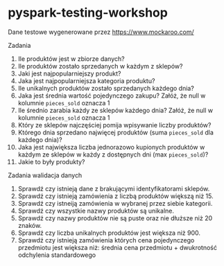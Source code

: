 # pyspark-testing-workshop

Dane testowe wygenerowane przez https://www.mockaroo.com/

Zadania

1. Ile produktów jest w zbiorze danych?
2. Ile produktów zostało sprzedanych w każdym z sklepów? 
3. Jaki jest najpopularniejszy produkt?
4. Jaka jest najpopularniejsza kategoria produktu?
5. Ile unikalnych produktów zostało sprzedanych każdego dnia?
6. Jaka jest średnia wartość pojedynczego zakupu? Załóż, że null w kolumnie `pieces_sold` oznacza 1
7. Ile średnio zarabia każdy ze sklepów każdego dnia? Załóż, że null w kolumnie `pieces_sold` oznacza 1
8. Który ze sklepów najczęściej pomija wpisywanie liczby produktów?
9. Którego dnia sprzedano najwięcej produktów (suma `pieces_sold` dla każdego dnia)?
10. Jaka jest największa liczba jednorazowo kupionych produktów w każdym ze sklepów w każdy z dostępnych dni (max `pieces_sold`)?
11. Jakie to były produkty?


Zadania walidacja danych

1. Sprawdź czy istnieją dane z brakującymi identyfikatorami sklepów.
2. Sprawdź czy istnieją zamówienia z liczbą produktów większą niż 15.
3. Sprawdź czy istneiją zamówienia w wybranej przez siebie kategorii.
4. Sprawdź czy wszystkie nazwy produktów są unikalne.
5. Sprawdź czy nazwy produktów nie są puste oraz nie dłuższe niż 20 znaków.
6. Sprawdź czy liczba unikalnych produktów jest większa niż 900.
7. Sprawdź czy istnieją zamówienia których cena pojedynczego przedmiotu jest większa niż: średnia cena przedmiotu + dwukrotność odchylenia standardowego
